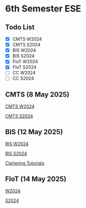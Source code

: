 # 6th Semester ESE

## Todo List

- [x]  CMTS W2024
- [x]  CMTS S2024
- [x]  BIS W2024
- [x]  BIS S2024
- [x]  FIoT W2024
- [x]  FIoT S2024
- [ ]  CC W2024
- [ ]  CC S2024

## CMTS (8 May 2025)

[CMTS W2024](6th%20Semester%20ESE%201e8882ff2d1f80d698cbf31dd373cef6/CMTS%20W2024%201e8882ff2d1f80e5bd3bffeb53405fe1.md)

[CMTS S2024](6th%20Semester%20ESE%201e8882ff2d1f80d698cbf31dd373cef6/CMTS%20S2024%201e8882ff2d1f8014b444cfa85d5d6054.md)

## BIS (12 May 2025)

[BIS W2024](6th%20Semester%20ESE%201e8882ff2d1f80d698cbf31dd373cef6/BIS%20W2024%201e8882ff2d1f8007b860cefbd625275f.md)

[BIS S2024](6th%20Semester%20ESE%201e8882ff2d1f80d698cbf31dd373cef6/BIS%20S2024%201e8882ff2d1f8026bcfdc0fd5cdaa000.md)

[Ciphering Tutorials](6th%20Semester%20ESE%201e8882ff2d1f80d698cbf31dd373cef6/Ciphering%20Tutorials%201e9882ff2d1f80df9d3affa335b3ebec.md)

## FIoT (14 May 2025)

[W2024](6th%20Semester%20ESE%201e8882ff2d1f80d698cbf31dd373cef6/W2024%201e9882ff2d1f8014a63ffdaa0bcb8704.md)

[S2024](6th%20Semester%20ESE%201e8882ff2d1f80d698cbf31dd373cef6/S2024%201e9882ff2d1f8076921de694f3395f5f.md)
